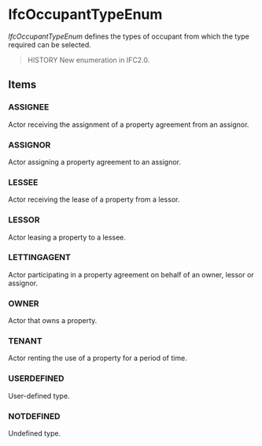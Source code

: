 # IfcOccupantTypeEnum

_IfcOccupantTypeEnum_ defines the types of occupant from which the type required can be selected.
<!-- end of short definition -->

> HISTORY New enumeration in IFC2.0.

## Items

### ASSIGNEE
Actor receiving the assignment of a property agreement from an assignor.

### ASSIGNOR
Actor assigning a property agreement to an assignor.

### LESSEE
Actor receiving the lease of a property from a lessor.

### LESSOR
Actor leasing a property to a lessee.

### LETTINGAGENT
Actor participating in a property agreement on behalf of an owner, lessor or assignor.

### OWNER
Actor that owns a property.

### TENANT
Actor renting the use of a property for a period of time.

### USERDEFINED
User-defined type.

### NOTDEFINED
Undefined type.
